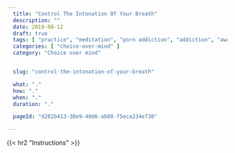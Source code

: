 ```yaml
---
  title: "Control The Intonation Of Your Breath"
  description: ""
  date: 2019-08-12
  draft: true
  tags: [ "practice", "meditation", "porn addiction", "addiction", "awareness", "awareness exercises", "perspective", "nofap", "neverfap", "neverfap deluxe" ]
  categories: [ "choice-over-mind" ]
  category: "Choice over mind"


  slug: "control-the-intonation-of-your-breath"

  what: "."
  how: "."
  when: "."
  duration: "."

  pageId: "d282b413-30e9-40d6-ab80-f5eca234e730"

---
```


<!-- {{< hr2 "Context" >}} -->


{{< hr2 "Instructions" >}}


<!--
{{< hr2 "Additional Resources" >}}  -->

<!-- maybe link to other  -->

